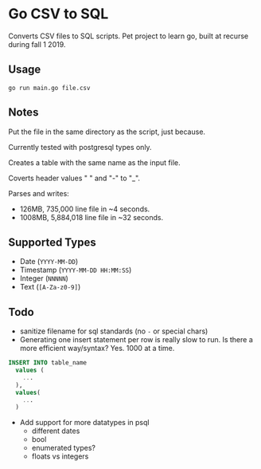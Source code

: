 # Go CSV to SQL

Converts CSV files to SQL scripts. Pet project to learn go, built at recurse during fall 1 2019.

## Usage

`go run main.go file.csv`

## Notes

Put the file in the same directory as the script, just because.

Currently tested with postgresql types only.

Creates a table with the same name as the input file.

Coverts header values " " and "-" to "_".

Parses and writes:
* 126MB, 735,000 line file in ~4 seconds.
* 1008MB, 5,884,018 line file in ~32 seconds.

## Supported Types

* Date (`YYYY-MM-DD`)
* Timestamp (`YYYY-MM-DD HH:MM:SS`)
* Integer (`NNNNN`)
* Text (`[A-Za-z0-9]`)

## Todo

* sanitize filename for sql standards (no `-` or special chars)
* Generating one insert statement per row is really slow to run. Is there a more efficient way/syntax? Yes. 1000 at a time.

```sql
INSERT INTO table_name
  values (
    ...
  ), 
  values(
    ...
  )
```

* Add support for more datatypes in psql
  * different dates
  * bool
  * enumerated types?
  * floats vs integers

